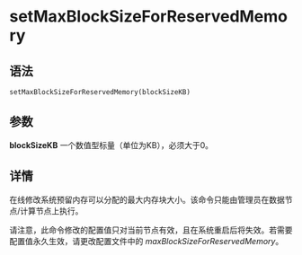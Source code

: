 # setMaxBlockSizeForReservedMemory

## 语法

`setMaxBlockSizeForReservedMemory(blockSizeKB)`

## 参数

**blockSizeKB** 一个数值型标量（单位为KB），必须大于0。

## 详情

在线修改系统预留内存可以分配的最大内存块大小。该命令只能由管理员在数据节点/计算节点上执行。

请注意，此命令修改的配置值只对当前节点有效，且在系统重启后将失效。若需要配置值永久生效，请更改配置文件中的
*maxBlockSizeForReservedMemory*。

